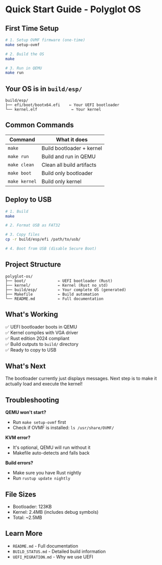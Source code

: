 # Quick Start Guide - Polyglot OS

## First Time Setup

```bash
# 1. Setup OVMF firmware (one-time)
make setup-ovmf

# 2. Build the OS
make

# 3. Run in QEMU
make run
```

## Your OS is in `build/esp/`

```
build/esp/
├── efi/boot/bootx64.efi    ← Your UEFI bootloader
└── kernel.elf               ← Your kernel
```

## Common Commands

| Command | What it does |
|---------|--------------|
| `make` | Build bootloader + kernel |
| `make run` | Build and run in QEMU |
| `make clean` | Clean all build artifacts |
| `make boot` | Build only bootloader |
| `make kernel` | Build only kernel |

## Deploy to USB

```bash
# 1. Build
make

# 2. Format USB as FAT32

# 3. Copy files
cp -r build/esp/efi /path/to/usb/

# 4. Boot from USB (disable Secure Boot)
```

## Project Structure

```
polyglot-os/
├── boot/              ← UEFI bootloader (Rust)
├── kernel/            ← Kernel (Rust no_std)
├── build/esp/         ← Your complete OS (generated)
├── Makefile           ← Build automation
└── README.md          ← Full documentation
```

## What's Working

✅ UEFI bootloader boots in QEMU  
✅ Kernel compiles with VGA driver  
✅ Rust edition 2024 compliant  
✅ Build outputs to `build/` directory  
✅ Ready to copy to USB  

## What's Next

The bootloader currently just displays messages. Next step is to make it actually load and execute the kernel!

## Troubleshooting

**QEMU won't start?**
- Run `make setup-ovmf` first
- Check if OVMF is installed: `ls /usr/share/OVMF/`

**KVM error?**
- It's optional, QEMU will run without it
- Makefile auto-detects and falls back

**Build errors?**
- Make sure you have Rust nightly
- Run `rustup update nightly`

## File Sizes

- Bootloader: 123KB
- Kernel: 2.4MB (includes debug symbols)
- Total: ~2.5MB

## Learn More

- `README.md` - Full documentation
- `BUILD_STATUS.md` - Detailed build information
- `UEFI_MIGRATION.md` - Why we use UEFI
